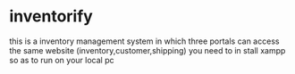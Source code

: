 # inventorify
this is a inventory management system in which three portals can access the same website (inventory,customer,shipping) 
you need to in  stall xampp so as to run on your local pc
